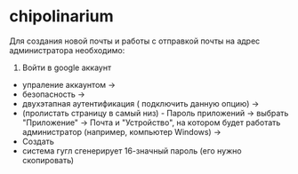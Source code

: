 # chipolinarium

Для создания новой почты и работы с отправкой почты на адрес администратора необходимо:

1.  Войти в google аккаунт

- упраление аккаунтом ->
- безопасность ->
- двухэтапная аутентификация ( подключить данную опцию) ->
- (пролистать страницу в самый низ) - Пароль приложений ->
  выбрать "Приложение" -> Почта и "Устройство", на котором будет работать администратор (например, компьютер Windows) ->
- Создать
- система гугл сгенерирует 16-значный пароль (его нужно скопировать)
